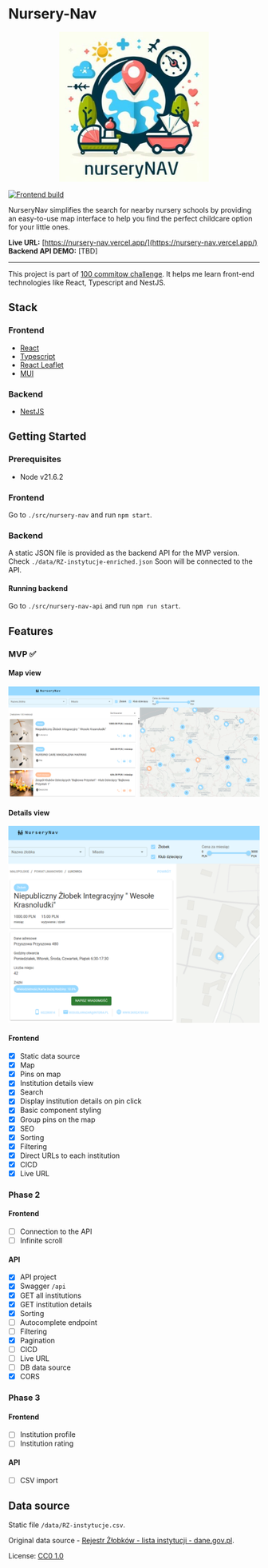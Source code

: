 # Nursery-Nav

<p align="center">
    <img width="300" height="300" src="./img/promo.jpg">
</p>

[![Frontend build](https://github.com/kubawajs/nursery-nav/actions/workflows/frontend.yml/badge.svg?branch=main)](https://github.com/kubawajs/nursery-nav/actions/workflows/frontend.yml)

NurseryNav simplifies the search for nearby nursery schools by providing an easy-to-use map interface to help you find the perfect childcare option for your little ones.

**Live URL:** [https://nursery-nav.vercel.app/](https://nursery-nav.vercel.app/)
**Backend API DEMO:** [TBD]

---
This project is part of [100 commitow challenge](https://100commitow.pl/). It helps me learn front-end technologies like React, Typescript and NestJS.

## Stack

### Frontend

* [React](https://react.dev/)
* [Typescript](https://www.typescriptlang.org/)
* [React Leaflet](https://react-leaflet.js.org/)
* [MUI](https://mui.com/material-ui/getting-started/)

### Backend

* [NestJS](https://nestjs.com/)

## Getting Started

### Prerequisites

* Node v21.6.2

### Frontend

Go to `./src/nursery-nav` and run `npm start`.

### Backend

A static JSON file is provided as the backend API for the MVP version.
Check `./data/RZ-instytucje-enriched.json`
Soon will be connected to the API.

#### Running backend
Go to `./src/nursery-nav-api` and run `npm run start`.

## Features

### MVP ✅

#### Map view

![Map view](./img/map-view.png)

#### Details view

![Details view](./img/details-view.png)

#### Frontend

* [x] Static data source
* [x] Map
* [x] Pins on map
* [x] Institution details view
* [x] Search
* [x] Display institution details on pin click
* [x] Basic component styling
* [x] Group pins on the map
* [x] SEO
* [x] Sorting
* [x] Filtering
* [x] Direct URLs to each institution
* [x] CICD
* [x] Live URL

### Phase 2

#### Frontend

* [ ] Connection to the API
* [ ] Infinite scroll

#### API

* [x] API project
* [x] Swagger `/api`
* [x] GET all institutions
* [x] GET institution details
* [x] Sorting
* [ ] Autocomplete endpoint
* [ ] Filtering
* [x] Pagination
* [ ] CICD
* [ ] Live URL
* [ ] DB data source
* [x] CORS

### Phase 3

#### Frontend

* [ ] Institution profile
* [ ] Institution rating

#### API

* [ ] CSV import

## Data source

Static file `/data/RZ-instytucje.csv`.

Original data source - [Rejestr Żłobków - lista instytucji - dane.gov.pl](https://dane.gov.pl/pl/dataset/2106/resource/55499/table).

License: [CC0 1.0](https://creativecommons.org/publicdomain/zero/1.0/legalcode.pl)